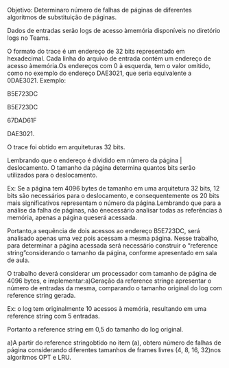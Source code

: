 Objetivo: Determinaro número de falhas de páginas de diferentes algoritmos de substituição de páginas.

Dados de entradas serão logs de acesso àmemória disponíveis no diretório logs no Teams.

O  formato  do  trace  é  um  endereço  de  32  bits  representado  em  hexadecimal. Cada  linha  do arquivo  de  entrada  contém um endereço  de acesso àmemória.Os  endereços  com  0  à esquerda, tem o valor omitido, como no exemplo do endereço DAE3021, que seria equivalente a 0DAE3021.
Exemplo: 

B5E723DC

B5E723DC

67DAD61F

DAE3021.

O trace foi obtido em arquiteturas 32 bits.

Lembrando que o endereço é dividido em número da página | deslocamento. O tamanho da página determina quantos bits serão utilizados para o deslocamento. 

Ex: Se a página tem 4096 bytes de tamanho em uma arquitetura 32 bits, 12 bits são  necessários  para  o  deslocamento,  e  consequentemente  os  20  bits  mais  significativos representam o número da página.Lembrando que para a análise da falha de páginas, não énecessário analisar todas as referências à  memória,  apenas  a  página queserá  acessada.  

Portanto,a  sequência  de  dois  acessos  ao endereço  B5E723DC,  será  analisado  apenas  uma  vez  pois  acessam  a  mesma  página. Nesse trabalho,  para  determinar  a  página  acessada  será  necessário  construir  o “reference string”considerando o tamanho da página, conforme apresentado em sala de aula.

O  trabalho  deverá  considerar  um  processador  com  tamanho  de  página  de  4096  bytes,  e implementar:a)Geração da reference stringe apresentar o número de entradas da mesma, comparando o tamanho original do log com reference string gerada. 

Ex: o log tem originalmente 10 acessos  à  memória,  resultando  em  uma  reference  string  com  5  entradas. 

Portanto  a reference string em 0,5 do tamanho do log original.

a)A  partir  do reference stringobtido  no  item  (a),  obtero  número  de  falhas  de  página considerando diferentes tamanhos de frames livres (4, 8, 16, 32)nos algoritmos OPT e LRU.
